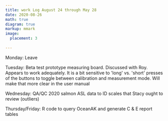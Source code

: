 ```yaml
---
title: work Log August 24 through May 28
date: 2020-08-26
math: true
diagram: true
markup: mmark
image:
  placement: 3
  
---
```


Monday: Leave 

Tuesday: Beta test prototype measuring board. Discussed with Roy. Appears to work adequately. It is a bit sensitive to 'long' vs. 'short' presses of the buttons to toggle between calibration and measurement mode. Will make that more clear in the user manual

Wednesday: QA/QC 2020 salmon ASL data to ID scales that Stacy ought to review (outliers)

Thursday/Friday: R code to query OceanAK and generate C & E report tables  

